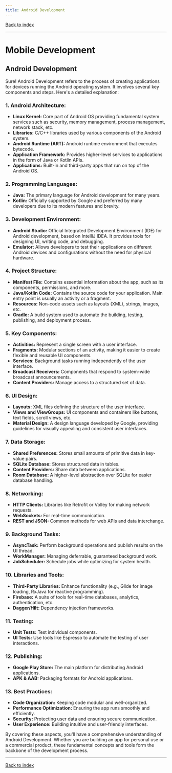 ```yaml
---
title: Android Development
---
```


[Back to index](index.html)

---
# Mobile Development
## Android Development

Sure! Android Development refers to the process of creating applications for devices running the Android operating system. It involves several key components and steps. Here's a detailed explanation:

### **1. Android Architecture:**
   - **Linux Kernel:** Core part of Android OS providing fundamental system services such as security, memory management, process management, network stack, etc.
   - **Libraries:** C/C++ libraries used by various components of the Android system.
   - **Android Runtime (ART):** Android runtime environment that executes bytecode.
   - **Application Framework:** Provides higher-level services to applications in the form of Java or Kotlin APIs.
   - **Applications:** Built-in and third-party apps that run on top of the Android OS.

### **2. Programming Languages:**
   - **Java:** The primary language for Android development for many years.
   - **Kotlin:** Officially supported by Google and preferred by many developers due to its modern features and brevity.

### **3. Development Environment:**
   - **Android Studio:** Official Integrated Development Environment (IDE) for Android development, based on IntelliJ IDEA. It provides tools for designing UI, writing code, and debugging.
   - **Emulator:** Allows developers to test their applications on different Android devices and configurations without the need for physical hardware.

### **4. Project Structure:**
   - **Manifest File:** Contains essential information about the app, such as its components, permissions, and more.
   - **Java/Kotlin Code:** Contains the source code for your application. Main entry point is usually an activity or a fragment.
   - **Resources:** Non-code assets such as layouts (XML), strings, images, etc.
   - **Gradle:** A build system used to automate the building, testing, publishing, and deployment process.

### **5. Key Components:**
   - **Activities:** Represent a single screen with a user interface.
   - **Fragments:** Modular sections of an activity, making it easier to create flexible and reusable UI components.
   - **Services:** Background tasks running independently of the user interface.
   - **Broadcast Receivers:** Components that respond to system-wide broadcast announcements.
   - **Content Providers:** Manage access to a structured set of data.

### **6. UI Design:**
   - **Layouts:** XML files defining the structure of the user interface.
   - **Views and ViewGroups:** UI components and containers like buttons, text fields, scroll views, etc.
   - **Material Design:** A design language developed by Google, providing guidelines for visually appealing and consistent user interfaces.

### **7. Data Storage:**
   - **Shared Preferences:** Stores small amounts of primitive data in key-value pairs.
   - **SQLite Database:** Stores structured data in tables.
   - **Content Providers:** Share data between applications.
   - **Room Database:** A higher-level abstraction over SQLite for easier database handling.

### **8. Networking:**
   - **HTTP Clients:** Libraries like Retrofit or Volley for making network requests.
   - **WebSockets:** For real-time communication.
   - **REST and JSON:** Common methods for web APIs and data interchange.

### **9. Background Tasks:**
   - **AsyncTask:** Perform background operations and publish results on the UI thread.
   - **WorkManager:** Managing deferrable, guaranteed background work.
   - **JobScheduler:** Schedule jobs while optimizing for system health.

### **10. Libraries and Tools:**
   - **Third-Party Libraries:** Enhance functionality (e.g., Glide for image loading, RxJava for reactive programming).
   - **Firebase:** A suite of tools for real-time databases, analytics, authentication, etc.
   - **Dagger/Hilt:** Dependency injection frameworks.

### **11. Testing:**
   - **Unit Tests:** Test individual components.
   - **UI Tests:** Use tools like Espresso to automate the testing of user interactions.

### **12. Publishing:**
   - **Google Play Store:** The main platform for distributing Android applications.
   - **APK & AAB:** Packaging formats for Android applications.

### **13. Best Practices:**
   - **Code Organization:** Keeping code modular and well-organized.
   - **Performance Optimization:** Ensuring the app runs smoothly and efficiently.
   - **Security:** Protecting user data and ensuring secure communication.
   - **User Experience:** Building intuitive and user-friendly interfaces.

By covering these aspects, you'll have a comprehensive understanding of Android Development. Whether you are building an app for personal use or a commercial product, these fundamental concepts and tools form the backbone of the development process.

---
[Back to index](index.html)
